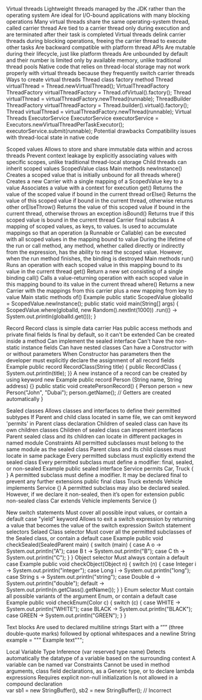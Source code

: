 Virtual threads
  Lightweight threads managed by the JDK rather than the operating system
  Are ideal for I/O-bound applications with many blocking operations
  Many virtual threads share the same operating-system thread,
    called carrier thread
  Are tied to a carrier thread only during execution and are terminated after their task is completed
  Virtual threads delink carrier threads during blocking operations, freeing the carrier thread to execute other tasks
  Are backward compatible with platform thread APIs
  Are mutable during their lifecycle, just like platform threads
  Are unbounded by default and their number is limited only by available memory, unlike traditional thread pools
  Native code that relies on thread-local storage may not work properly with virtual threads
    because they frequently switch carrier threads
  Ways to create virtual threads
    Thread class factory method
      Thread virtualThread = Thread.newVirtualThread();
    VirtualThreadFactory
      ThreadFactory virtualThreadFactory = Thread.ofVirtual().factory();
      Thread virtualThread = virtualThreadFactory.newThread(runnable);
    ThreadBuilder 
      ThreadFactory virtualThreadFactory = Thread.builder().virtual().factory();
      Thread virtualThread = virtualThreadFactory.newThread(runnable);
    Virtual Threads ExecutorService
      ExecutorService executorService = Executors.newVirtualThreadPerTaskExecutor();
      executorService.submit(runnable);
  Potential drawbacks
    Compatibility issues with thread-local state in native code

Scoped values
  Allows to store and share immutable data within and across threads
  Prevent context leakage by explicitly associating values with specific scopes, unlike traditional thread-local storage
  Child threads can inherit scoped values
  ScopedValue class
    Main methods
      newInstance()
        Creates a scoped value that is initially unbound for all threads
      where()
        Creates a new Carrier with a single mapping of a ScopedValue key to a value
        Associates a value with a context for execution
      get()
        Returns the value of the scoped value if bound in the current thread
      orElse()
        Returns the value of this scoped value if bound in the current thread, otherwise returns other
      orElseThrow()
        Returns the value of this scoped value if bound in the current thread, otherwise throws an exception
      isBound()
        Returns true if this scoped value is bound in the current thread
  Carrier final subclass
    A mapping of scoped values, as keys, to values.
    Is used to accumulate mappings so that an operation (a Runnable or Callable) 
      can be executed with all scoped values in the mapping bound to value
    During the lifetime of the run or call method, any method, whether called directly or indirectly from the expression, 
      has the ability to read the scoped value. However, when the run method finishes, the binding is destroyed
    Main methods
      run()
        Runs an operation with each scoped value in this mapping bound to its value in the current thread
      get()
        Return a new set consisting of a single binding
      call()
        Calls a value-returning operation with each scoped value in this mapping bound to its value in the current thread
      where()
        Returns a new Carrier with the mappings from this carrier plus a new mapping from key to value
    Main static methods
      of()
  Example 
    public static ScopedValue<Integer> globalId = ScopedValue.newInstance();
    public static void main(String[] args) {
        ScopedValue.where(globalId, new Random().nextInt(1000))
                .run(() -> System.out.println(globalId.get()));
    }
      
Record
  Record class is simple data carrier
  Has public access methods and private final fields
  Is final by default, so it can't be extended
  Can be created inside a method
  Can implement the sealed interface
  Can't have the non-static instance fields
  Can have nested classes
  Can have a Constructor with or without parameters
    When Constructor has parameters then the developer must explicitly declare the assignment of all record fields
    Example
      public  record RecordClass(String title) {
        public RecordClass { System.out.println(title); }}
  A new instance of a record can be created by using keyword new
  Example
    public record Person (String name, String address) {}
    public static void createPersonRecord() {
      Person person = new Person("John", "Dubai");
      person.getName(); // Getters are created automatically
    }

Sealed classes
  Allows classes and interfaces to define their permitted subtypes
  If Parent and child class located in same file, we can omit keyword 'permits' in Parent class declaration
  Children of sealed class can have its own children classes
  Children of sealed class can impement interfaces
  Parent sealed class and its children can locate in different packages in named module
  Constraints
    All permitted subclasses must belong to the same module as the sealed class
    Parent class and its child classes must locate in same package
    Every permitted subclass must explicitly extend the sealed class
    Every permitted subclass must define a modifier: final, sealed, or non-sealed
  Example
    public sealed interface Service permits Car, Truck { }
  A permitted subclass must define a modifier. It may be declared final to prevent any further extensions
    public final class Truck extends Vehicle implements Service {}
  A permitted subclass may also be declared sealed. However, if we declare it non-sealed, then it’s open for extension
    public non-sealed class Car extends Vehicle implements Service {}

New switch statements
  Must cover all possible input values, or contain a default case
  "yield" keyword
    Allows to exit a switch expression by returning a value that becomes the value of the switch expression
  Switch statement selectors
    Selaed Class selector
      Must cover all the permitted subclasses of the Sealed class, or contain a default case
      Example
        public void checkSealed(SealedParent main) {
          switch (main) {
              case A o -> System.out.println("A");
              case B t -> System.out.println("B");
              case C th -> System.out.println("C");
          }
        }
    Object selector
      Must always contain a default case
      Example
        public void checkObject(Object n) {
          switch (n) {
              case Integer i -> System.out.println("integer");
              case Long i -> System.out.println("long");
              case String s -> System.out.println("string");
              case Double d -> System.out.println("double");
              default -> System.out.println(n.getClass().getName());
          }
        }
    Enum selector
      Must contain all possible variants of the argument Enum, or contain a default case
      Example 
        public void checkEnum(Color c) {
          switch (c) {
              case WHITE -> System.out.println("WHITE");
              case BLACK -> System.out.println("BLACK");
              case GREEN -> System.out.println("GREEN");
          }
        }

Text blocks
  Are used to declared multiline strings
  Start with a “”” (three double-quote marks) followed by optional whitespaces and a newline
    String example = """
      Example text""";

Local Variable Type Inference (var reserved type name)
  Detects automatically the datatype of a variable based on the surrounding context
  A variable can be named var
  Constraints
    Cannot be used in method arguments, class field declarations, as a Generic type, or to declare lambda expressions
    Requires explicit non-null initialization
    Is not allowed in a compound declaration  
      var sb1 = new StringBuffer(), sb2 = new StringBuffer(); // Incorrect